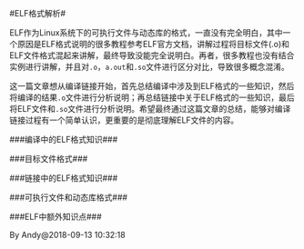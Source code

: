#ELF格式解析#

ELF作为Linux系统下的可执行文件与动态库的格式，一直没有完全明白，其中一个原因是ELF格式说明的很多教程参考ELF官方文档，讲解过程将目标文件(.o)和ELF文件格式混起来讲解，最终导致没能完全说明白。再者，很多教程也没有结合实例进行讲解，并且对`.o`，`a.out`和`.so`文件进行区分对比，导致很多概念混淆。

这一篇文章想从编译链接开始，首先总结编译中涉及到ELF格式的一些知识，然后将编译的结果`.o`文件进行分析说明；再总结链接中关于ELF格式的一些知识，最后将ELF文件和`.so`文件进行分析说明。希望最终通过这篇文章的总结，能够对编译链接过程有一个简单认识，更重要的是彻底理解ELF文件的内容。

###编译中的ELF格式知识###


###目标文件格式###


###链接中的ELF格式知识###



###可执行文件和动态库格式###


###ELF中额外知识点###


By Andy@2018-09-13 10:32:18


